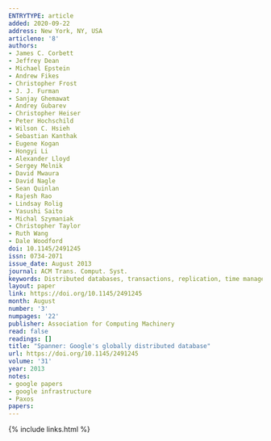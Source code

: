 ```yaml
---
ENTRYTYPE: article
added: 2020-09-22
address: New York, NY, USA
articleno: '8'
authors:
- James C. Corbett
- Jeffrey Dean
- Michael Epstein
- Andrew Fikes
- Christopher Frost
- J. J. Furman
- Sanjay Ghemawat
- Andrey Gubarev
- Christopher Heiser
- Peter Hochschild
- Wilson C. Hsieh
- Sebastian Kanthak
- Eugene Kogan
- Hongyi Li
- Alexander Lloyd
- Sergey Melnik
- David Mwaura
- David Nagle
- Sean Quinlan
- Rajesh Rao
- Lindsay Rolig
- Yasushi Saito
- Michal Szymaniak
- Christopher Taylor
- Ruth Wang
- Dale Woodford
doi: 10.1145/2491245
issn: 0734-2071
issue_date: August 2013
journal: ACM Trans. Comput. Syst.
keywords: Distributed databases, transactions, replication, time management, concurrency control
layout: paper
link: https://doi.org/10.1145/2491245
month: August
number: '3'
numpages: '22'
publisher: Association for Computing Machinery
read: false
readings: []
title: "Spanner: Google's globally distributed database"
url: https://doi.org/10.1145/2491245
volume: '31'
year: 2013
notes:
- google papers
- google infrastructure
- Paxos
papers:
---
```

{% include links.html %}
